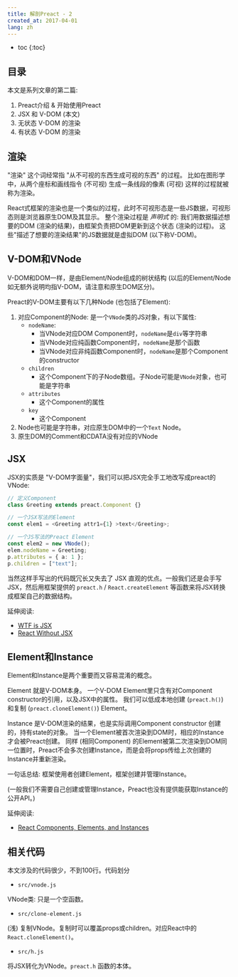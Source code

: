 ```yaml
---
title: 解剖Preact - 2
created_at: 2017-04-01
lang: zh
---
```


- toc
{:toc}

## 目录

本文是系列文章的第二篇:

1. Preact介绍 & 开始使用Preact
2. JSX 和 V-DOM (本文)
3. 无状态 V-DOM 的渲染
4. 有状态 V-DOM 的渲染

## 渲染

"渲染" 这个词经常指 "从不可视的东西生成可视的东西" 的过程。
比如在图形学中，从两个座标和画线指令 (不可视) 生成一条线段的像素 (可视) 这样的过程就被称为渲染。

React式框架的渲染也是一个类似的过程，此时不可视形态是一些JS数据，可视形态则是浏览器原生DOM及其显示。
整个渲染过程是 *声明式* 的: 我们用数据描述想要的DOM (渲染的结果)，由框架负责把DOM更新到这个状态 (渲染的过程)。
这些"描述了想要的渲染结果"的JS数据就是虚拟DOM (以下称V-DOM)。

## V-DOM和VNode

V-DOM和DOM一样，是由Element/Node组成的树状结构 (以后的Element/Node如无额外说明均指V-DOM，请注意和原生DOM区分)。

Preact的V-DOM主要有以下几种Node (也包括了Element):

1. 对应Component的Node: 是一个`VNode`类的JS对象，有以下属性:
    - `nodeName`:
        - 当VNode对应DOM Component时，`nodeName`是`div`等字符串
        - 当VNode对应纯函数Component时，`nodeName`是那个函数
        - 当VNode对应非纯函数Component时，`nodeName`是那个Component的constructor
    - `children`
        - 这个Component下的子Node数组。子Node可能是`VNode`对象，也可能是字符串
    - `attributes`
        - 这个Component的属性
    - `key`
        - 这个Component
2. Node也可能是字符串，对应原生DOM中的一个`Text` Node。
3. 原生DOM的Comment和CDATA没有对应的VNode

## JSX

JSX的实质是 "V-DOM字面量"，我们可以把JSX完全手工地改写成preact的VNode:

```ts
// 定义Component
class Greeting extends preact.Component {}

// 一个JSX写法的Element
const elem1 = <Greeting attr1={1} >text</Greeting>;

// 一个JS写法的Preact Element
const elem2 = new VNode();
elem.nodeName = Greeting;
p.attributes = { a: 1 };
p.children = ["text"];
```

当然这样手写出的代码既冗长又失去了 JSX 直观的优点。一般我们还是会手写JSX，然后用框架提供的 `preact.h` / `React.createElement` 等函数来将JSX转换成框架自己的数据结构。

延伸阅读:

- [WTF is JSX](jasonformat.com/wtf-is-jsx)
- [React Without JSX](https://facebook.github.io/react/docs/react-without-jsx.html)

## Element和Instance

Element和Instance是两个重要而又容易混淆的概念。

Element 就是V-DOM本身。
一个V-DOM Element里只含有对Component constructor的引用，以及JSX中的属性。
我们可以低成本地创建 (`preact.h()`) 和复制 (`preact.cloneElement()`) Element。

Instance 是V-DOM渲染的结果，也是实际调用Component constructor 创建的，持有state的对象。
当一个Element被首次渲染到DOM时，相应的Instance 才会被Preact创建。
同样 (相同Component) 的Element被第二次渲染到DOM同一位置时，Preact不会多次创建Instance，而是会将props传给上次创建的Instance并重新渲染。

一句话总结: 框架使用者创建Element，框架创建并管理Instance。

(一般我们不需要自己创建或管理Instance，Preact也没有提供能获取Instance的公开API。)

延伸阅读:
- [React Components, Elements, and Instances](https://facebook.github.io/react/blog/2015/12/18/react-components-elements-and-instances.html)

## 相关代码

本文涉及的代码很少，不到100行。代码划分

<!-- FIXME: 加上有注释的代码。-->
<!-- FIXME: 加上到代码划分的链接 -->

- `src/vnode.js`

VNode类: 只是一个空函数。

- `src/clone-element.js`

(浅) 复制VNode。复制时可以覆盖props或children。对应React中的`React.cloneElement()`。

- `src/h.js`

将JSX转化为VNode。`preact.h` 函数的本体。
